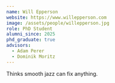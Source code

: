 ```yaml
---
name: Will Epperson
website: https://www.willepperson.com
image: /assets/people/willepperson.jpg
role: PhD Student
alumni_since: 2025
phd_graduate: true
advisors:
  - Adam Perer
  - Dominik Moritz
---
```


Thinks smooth jazz can fix anything.
